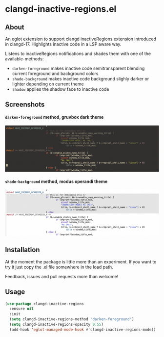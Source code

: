 # clangd-inactive-regions.el

## About

An eglot extension to support clangd inactiveRegions extension
introduced in clangd-17. Highlights inactive code in a LSP aware way.

Listens to inactiveRegions notifications and shades them with one of
the available-methods:

* `darken-foreground` makes inactive code semitransparent blending
  current foreground and background colors
* `shade-background` makes inactive code background slighly darker or
  lighter depending on current theme
* `shadow` applies the shadow face to inactive code

## Screenshots

#### `darken-foreground` method, gruvbox dark theme

![darken-foreground](./screenshots/darken-foreground-gruvbox-dark.png)

#### `shade-background` method, modus operandi theme

![shade-background](./screenshots/shade-background-modus-operandi.png)

## Installation

At the moment the package is little more than an experiment. If you
want to try it just copy the .el file somewhere in the load path.

Feedback, issues and pull requests more than welcome!

## Usage

```lisp
(use-package clangd-inactive-regions
  :ensure nil
  :init
  (setq clangd-inactive-regions-method "darken-foreground")
  (setq clangd-inactive-regions-opacity 0.55)
  (add-hook 'eglot-managed-mode-hook #'clangd-inactive-regions-mode))
```
